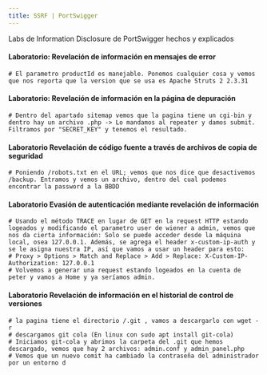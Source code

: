 ```yaml
---
title: SSRF | PortSwigger
---
```

Labs de Information Disclosure de PortSwigger hechos y explicados

#### Laboratorio: Revelación de información en mensajes de error

```
# El parametro productId es manejable. Ponemos cualquier cosa y vemos que nos reporta que la version que se usa es Apache Struts 2 2.3.31
```

#### Laboratorio: Revelación de información en la página de depuración

```
# Dentro del apartado sitemap vemos que la pagina tiene un cgi-bin y dentro hay un archivo .php -> Lo mandamos al repeater y damos submit. Filtramos por "SECRET_KEY" y tenemos el resultado.
```

#### Laboratorio Revelación de código fuente a través de archivos de copia de seguridad

```
# Poniendo /robots.txt en el URL; vemos que nos dice que desactivemos /backup. Entramos y vemos un archivo, dentro del cual podemos encontrar la password a la BBDD
```

#### Laboratorio Evasión de autenticación mediante revelación de información

```
# Usando el método TRACE en lugar de GET en la request HTTP estando logeados y modificando el parametro user de wiener a admin, vemos que nos da cierta información: Solo se puede acceder desde la máquina local, osea 127.0.0.1. Además, se agrega el header x-custom-ip-auth y se le asigna nuestra IP, así que vamos a usar un header para esto:
# Proxy > Options > Match and Replace > Add > Replace: X-Custom-IP-Authorization: 127.0.0.1 
# Volvemos a generar una request estando logeados en la cuenta de peter y vamos a Home y ya seríamos admin.
```

#### Laboratorio Revelación de información en el historial de control de versiones

```
# la pagina tiene el directorio /.git , vamos a descargarlo con wget -r 
# descargamos git cola (En linux con sudo apt install git-cola)
# Iniciamos git-cola y abrimos la carpeta del .git que hemos descargado, vemos que hay 2 archivos: admin.conf y admin_panel.php
# Vemos que un nuevo comit ha cambiado la contraseña del administrador por un entorno d
```
